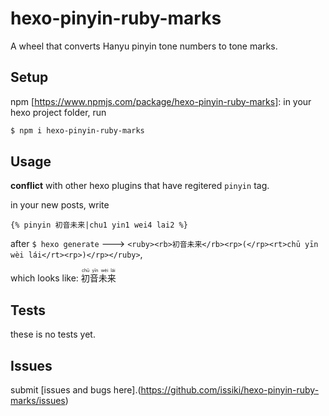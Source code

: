# hexo-pinyin-ruby-marks
A wheel that converts Hanyu pinyin tone numbers to tone marks.

## Setup

npm [https://www.npmjs.com/package/hexo-pinyin-ruby-marks]:
in your hexo project folder, run
```bash
$ npm i hexo-pinyin-ruby-marks
```

## Usage

**conflict** with other hexo plugins that have regitered `pinyin` tag.

in your new posts, write
```
{% pinyin 初音未来|chu1 yin1 wei4 lai2 %}
```
after `$ hexo generate` ---> `<ruby><rb>初音未来</rb><rp>(</rp><rt>chū yīn wèi lái</rt><rp>)</rp></ruby>`,

which looks like: <ruby><rb>初音未来</rb><rp>(</rp><rt>chū yīn wèi lái</rt><rp>)</rp></ruby>

## Tests
these is no tests yet.

## Issues
submit [issues and bugs here].(https://github.com/issiki/hexo-pinyin-ruby-marks/issues)
